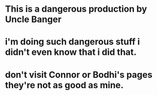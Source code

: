 # This is a dangerous production by Uncle Banger
# i'm doing such dangerous stuff i didn't even know that i did that.
# don't visit Connor or Bodhi's pages they're not as good as mine.
